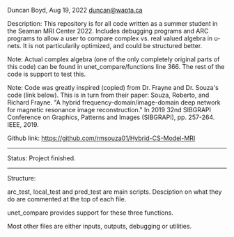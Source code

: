 Duncan Boyd, Aug 19, 2022
duncan@wapta.ca

Description: This repository is for all code written as a summer student in the Seaman MRI Center 2022. 
Includes debugging programs and ARC programs to allow a user to compare complex vs. real valued algebra in u-nets.
It is not particularily optimized, and could be structured better. 

Note: Actual complex algebra (one of the only completely original parts of this code) can
be found in unet_compare/functions line 366. The rest of the code is support to test this. 

Note: Code was greatly inspired (copied) from Dr. Frayne and Dr. Souza's code (link below).
This is in turn from their paper: 
Souza, Roberto, and Richard Frayne. "A hybrid frequency-domain/image-domain deep network for magnetic resonance image reconstruction." In 2019 32nd SIBGRAPI Conference on Graphics, Patterns and Images (SIBGRAPI), pp. 257-264. IEEE, 2019.

Github link: https://github.com/rmsouza01/Hybrid-CS-Model-MRI

---

Status: Project finished.

---

Structure:

arc_test, local_test and pred_test are main scripts. Desciption on what they do are commented at the top of each file.

unet_compare provides support for these three functions.

Most other files are either inputs, outputs, debugging or utilities.





